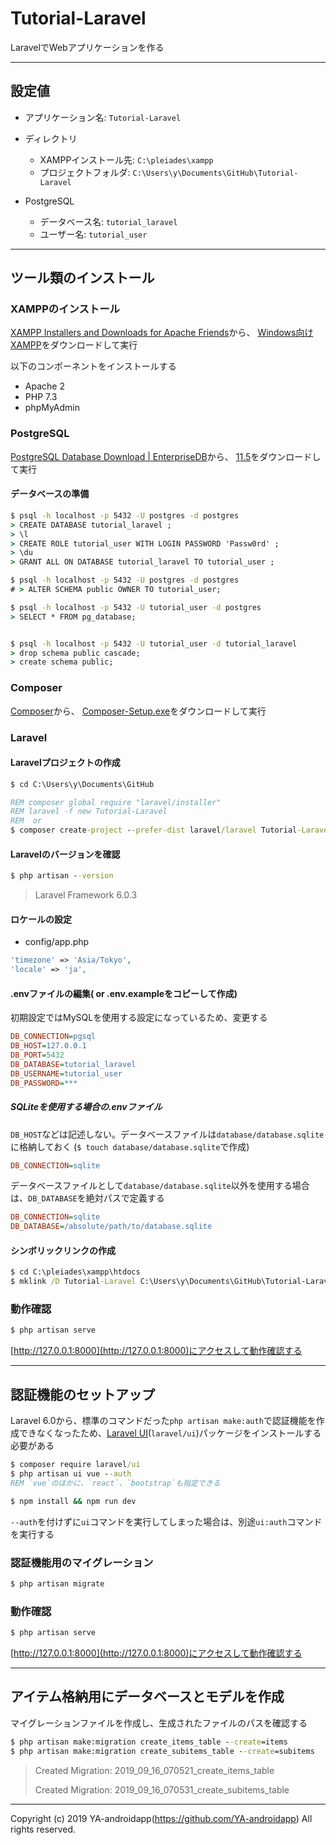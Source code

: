 # Tutorial-Laravel
LaravelでWebアプリケーションを作る

---

## 設定値

* アプリケーション名: `Tutorial-Laravel`

* ディレクトリ
  * XAMPPインストール先: `C:\pleiades\xampp`
  * プロジェクトフォルダ: `C:\Users\y\Documents\GitHub\Tutorial-Laravel`

* PostgreSQL
  * データベース名: `tutorial_laravel`
  * ユーザー名: `tutorial_user`

---

## ツール類のインストール

### XAMPPのインストール

[XAMPP Installers and Downloads for Apache Friends](https://www.apachefriends.org/jp/index.html)から、
[Windows向けXAMPP](https://www.apachefriends.org/xampp-files/7.3.9/xampp-windows-x64-7.3.9-0-VC15-installer.exe)をダウンロードして実行

以下のコンポーネントをインストールする

* Apache 2
* PHP 7.3
* phpMyAdmin

### PostgreSQL

[PostgreSQL Database Download | EnterpriseDB](https://www.enterprisedb.com/downloads/postgres-postgresql-downloads)から、
[11.5](https://www.enterprisedb.com/thank-you-downloading-postgresql?anid=1256714)をダウンロードして実行

#### データベースの準備

```bat
$ psql -h localhost -p 5432 -U postgres -d postgres
> CREATE DATABASE tutorial_laravel ;
> \l
> CREATE ROLE tutorial_user WITH LOGIN PASSWORD 'Passw0rd' ;
> \du
> GRANT ALL ON DATABASE tutorial_laravel TO tutorial_user ;

$ psql -h localhost -p 5432 -U postgres -d postgres
# > ALTER SCHEMA public OWNER TO tutorial_user;

$ psql -h localhost -p 5432 -U tutorial_user -d postgres
> SELECT * FROM pg_database;


$ psql -h localhost -p 5432 -U tutorial_user -d tutorial_laravel
> drop schema public cascade;
> create schema public;
```

### Composer

[Composer](https://getcomposer.org/download/)から、
[Composer-Setup.exe](https://getcomposer.org/Composer-Setup.exe)をダウンロードして実行

### Laravel

#### Laravelプロジェクトの作成

```bat
$ cd C:\Users\y\Documents\GitHub

REM composer global require "laravel/installer"
REM laravel -f new Tutorial-Laravel
REM  or
$ composer create-project --prefer-dist laravel/laravel Tutorial-Laravel
```

#### Laravelのバージョンを確認

```bat
$ php artisan --version
```

> Laravel Framework 6.0.3

#### ロケールの設定

* config/app.php

```php
'timezone' => 'Asia/Tokyo',
'locale' => 'ja',
```

#### .envファイルの編集( or .env.exampleをコピーして作成)

初期設定ではMySQLを使用する設定になっているため、変更する

```ini
DB_CONNECTION=pgsql
DB_HOST=127.0.0.1
DB_PORT=5432
DB_DATABASE=tutorial_laravel
DB_USERNAME=tutorial_user
DB_PASSWORD=***
```

##### SQLiteを使用する場合の.envファイル

`DB_HOST`などは記述しない。データベースファイルは`database/database.sqlite`に格納しておく (`$ touch database/database.sqlite`で作成)

```ini
DB_CONNECTION=sqlite
```

データベースファイルとして`database/database.sqlite`以外を使用する場合は、`DB_DATABASE`を絶対パスで定義する

```ini
DB_CONNECTION=sqlite
DB_DATABASE=/absolute/path/to/database.sqlite
```

#### シンボリックリンクの作成

```bat
$ cd C:\pleiades\xampp\htdocs
$ mklink /D Tutorial-Laravel C:\Users\y\Documents\GitHub\Tutorial-Laravel
```

### 動作確認

```bat
$ php artisan serve
```

[http://127.0.0.1:8000](http://127.0.0.1:8000)にアクセスして動作確認する

---

## 認証機能のセットアップ

Laravel 6.0から、標準のコマンドだった`php artisan make:auth`で認証機能を作成できなくなったため、[Laravel UI](https://laravel.com/docs/6.x/frontend)(`laravel/ui`)パッケージをインストールする必要がある

```bat
$ composer require laravel/ui
$ php artisan ui vue --auth
REM `vue`のほかに、`react`、`bootstrap`も指定できる

$ npm install && npm run dev
```

`--auth`を付けずに`ui`コマンドを実行してしまった場合は、別途`ui:auth`コマンドを実行する

### 認証機能用のマイグレーション

```bat
$ php artisan migrate
```

### 動作確認

```bat
$ php artisan serve
```

[http://127.0.0.1:8000](http://127.0.0.1:8000)にアクセスして動作確認する

---

## アイテム格納用にデータベースとモデルを作成

マイグレーションファイルを作成し、生成されたファイルのパスを確認する

```bat
$ php artisan make:migration create_items_table --create=items
$ php artisan make:migration create_subitems_table --create=subitems
```

> Created Migration: 2019_09_16_070521_create_items_table
>
> Created Migration: 2019_09_16_070531_create_subitems_table

---

Copyright (c) 2019 YA-androidapp(https://github.com/YA-androidapp) All rights reserved.